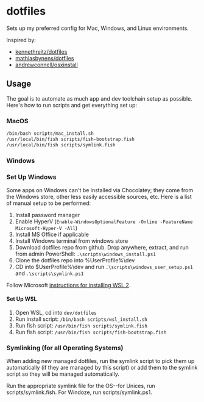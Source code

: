 # dotfiles

Sets up my preferred config for Mac, Windows, and Linux environments.

Inspired by:
* [kennethreitz/dotfiles](https://github.com/kennethreitz-archive/dotfiles)
* [mathiasbynens/dotfiles](https://github.com/mathiasbynens/dotfiles)
* [andrewconnell/osxinstall](https://github.com/andrewconnell/osx-install)

## Usage

The goal is to automate as much app and dev toolchain setup as possible. Here's how to run scripts and get everything set up:

### MacOS

```bash
/bin/bash scripts/mac_install.sh
/usr/local/bin/fish scripts/fish-bootstrap.fish
/usr/local/bin/fish scripts/symlink.fish
```

### Windows

### Set Up Windows

Some apps on Windows can't be installed via Chocolatey; they come from the Windows store, other less easily accessible sources, etc. Here is a list of manual setup to be performed:

1. Install password manager
1. Enable HyperV (`Enable-WindowsOptionalFeature -Online -FeatureName Microsoft-Hyper-V -All`)
1. Install MS Office if applicable
1. Install Windows terminal from windows store
1. Download dotfiles repo from github. Drop anywhere, extract, and run from admin PowerShell: `.\scripts\windows_install.ps1`
1. Clone the dotfiles repo into %UserProfile%\dev
1. CD into $UserProfile%\dev and run `.\scripts\windows_user_setup.ps1` and `.\scripts\symlink.ps1`

Follow Microsoft [instructions for installing WSL 2](https://docs.microsoft.com/en-us/windows/wsl/install-win10).

#### Set Up WSL

1. Open WSL, cd into `dev/dotfiles`
1. Run install script: `/bin/bash scripts/wsl_install.sh`
1. Run fish script: `/usr/bin/fish scripts/symlink.fish`
1. Run fish script: `/usr/bin/fish scripts/fish-bootstrap.fish`

### Symlinking (for all Operating Systems)

When adding new managed dotfiles, run the symlink script to pick them up automatically (if they are managed by this script) or add them to the symlink script so they will be managed automatically.

Run the appropriate symlink file for the OS--for Unices, run scripts/symlink.fish. For Windoze, run scripts/symlink.ps1.
